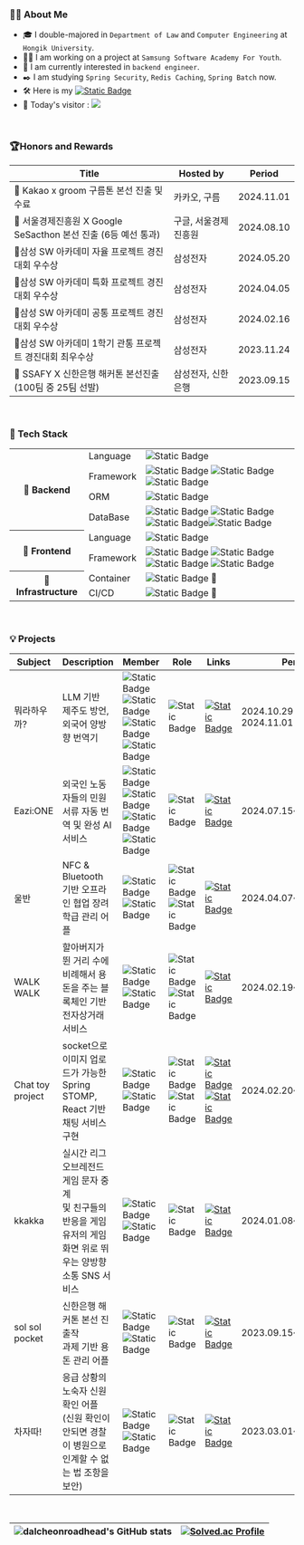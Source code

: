 ### 🙋‍♂️  About Me 

- 🎓 I double-majored in  ``Department of Law`` and ``Computer Engineering`` at ``Hongik University``.
- 👨‍💻 I am working on a project at ``Samsung Software Academy For Youth``.
- 🎯 I am currently interested in ``backend engineer``.
- ✒️ I am studying ``Spring Security``, ``Redis Caching``, ``Spring Batch``  now.
- 🛠️ Here is my <a href="https://dalcheonroadhead.tistory.com/"><img alt="Static Badge" src="https://img.shields.io/badge/tech_blog-000000?style=flat&logo=tistory"></a>
- 👋 Today's visitor : <a href="https://hits.seeyoufarm.com"><img src="https://hits.seeyoufarm.com/api/count/incr/badge.svg?url=https%3A%2F%2Fgithub.com%2Fdalcheonroadhead&count_bg=%23102C57&title_bg=%23102C57&icon=github.svg&icon_color=%23FFFFFF&title=hits&edge_flat=false"/></a>

<br/>



### 🏆Honors and Rewards

| Title                                                        | Hosted by            | Period     |
| ------------------------------------------------------------ | -------------------- | ---------- |
| 🏅 Kakao x groom 구름톤 본선 진출 및 수료                     | 카카오, 구름         | 2024.11.01 |
| 🏅 서울경제진흥원 X Google SeSacthon 본선 진출 (6등 예선 통과) | 구글, 서울경제진흥원 | 2024.08.10 |
| 🥇삼성 SW 아카데미 자율 프로젝트 경진대회 우수상              | 삼성전자             | 2024.05.20 |
| 🥈삼성 SW 아카데미 특화 프로젝트 경진대회 우수상              | 삼성전자             | 2024.04.05 |
| 🥈삼성 SW 아카데미 공통 프로젝트 경진대회 우수상              | 삼성전자             | 2024.02.16 |
| 🥇삼성 SW 아카데미 1학기 관통 프로젝트 경진대회 최우수상      | 삼성전자             | 2023.11.24 |
| 🏅 SSAFY X 신한은행 해커톤 본선진출 (100팀 중 25팀 선발)      | 삼성전자, 신한은행   | 2023.09.15 |

<br/>



### 🦾 Tech Stack

<table>
    <tbody>
      <tr>
        <th rowspan="4"> 🌟 Backend </th>
        <td>Language</td>
        <td><img alt="Static Badge" src="https://img.shields.io/badge/java-C40C0C?style=for-the-badge&logo=coffeescript&logoColor=FFFFFF&labelColor=C40C0C"></td>    
      </tr>
      <tr>
        <td>Framework</td>
        <td><img alt="Static Badge" src="https://img.shields.io/badge/Spring Boot-6DB33F?style=for-the-badge&logo=springboot&logoColor=FFFFFF&labelColor=6DB33F"> <img alt="Static Badge" src="https://img.shields.io/badge/Spring Security-6DB33F?style=for-the-badge&logo=springsecurity&logoColor=FFFFFF&labelColor=6DB33F"> <img alt="Static Badge" src="https://img.shields.io/badge/STOMP Socket-6DB33F?style=for-the-badge&logo=socketdotio&logoColor=FFFFFF&labelColor=6DB33F"> </td>
      </tr>
      <tr>
        <td>ORM</td>
        <td><img alt="Static Badge" src="https://img.shields.io/badge/Hibernate-59666C?style=for-the-badge&logo=hibernate&logoColor=FFFFFF&labelColor=59666C"></td>
      </tr>
      <tr>
        <td>DataBase</td>
        <td><img alt="Static Badge" src="https://img.shields.io/badge/maria DB-003545?style=for-the-badge&logo=mariadb&logoColor=FFFFFF&labelColor=003545"> <img alt="Static Badge" src="https://img.shields.io/badge/mongo DB-47A248?style=for-the-badge&logo=mongodb&logoColor=FFFFFF&labelColor=47A248"><img alt="Static Badge" src="https://img.shields.io/badge/Redis-DC382D?style=for-the-badge&logo=redis&logoColor=FFFFFF&labelColor=DC382D"><img alt="Static Badge" src="https://img.shields.io/badge/kafka-%23231F20?style=for-the-badge&logo=apachekafka&logoColor=%23fff&labelColor=%23231F20">
</td>
      </tr>
      <tr>
        <th rowspan="2">🌟 Frontend </th>
        <td>Language</td>
        <td><img alt="Static Badge" src="https://img.shields.io/badge/java script-F7DF1E?style=for-the-badge&logo=javascript&logoColor=000000&labelColor=F7DF1E"></td>  
      </tr>  
      <tr>
       <td>Framework</td>
       <td><img alt="Static Badge" src="https://img.shields.io/badge/REACT-61DAFB?style=for-the-badge&logo=react&logoColor=000000&labelColor=61DAFB"> <img alt="Static Badge" src="https://img.shields.io/badge/REACT NATIVE-61DAFB?style=for-the-badge&logo=react&logoColor=000000&labelColor=61DAFB"> <img alt="Static Badge" src="https://img.shields.io/badge/Vite-646CFF?style=for-the-badge&logo=vite&logoColor=FFFFFF&labelColor=646CFF"> <img alt="Static Badge" src="https://img.shields.io/badge/Bootstrap-7952B3?style=for-the-badge&logo=bootstrap&logoColor=FFFFFF&labelColor=7952B3"></td>   
      </tr> 
      <tr>
      	<th rowspan="2">🌟 Infrastructure </th>
        <td>Container</td>
        <td><img alt="Static Badge" src="https://img.shields.io/badge/Proceeding-FFAF45"> 🚧</td>  
      </tr>  
      <tr>
      	<td>CI/CD</td>
        <td><img alt="Static Badge" src="https://img.shields.io/badge/Proceeding-FFAF45"> 🚧</td>  
      </tr>  
    </tbody>
</table>

<br/>



### 💡 Projects

| Subject              | Description                                                  | Member                                                       | Role                                                         | Links                                                        | Period                  | State                                                        |
| -------------------- | ------------------------------------------------------------ | ------------------------------------------------------------ | ------------------------------------------------------------ | ------------------------------------------------------------ | ----------------------- | ------------------------------------------------------------ |
| 뭐라하우까?          | LLM 기반 <br />제주도 방언, 외국어 양방향 번역기             | <img alt="Static Badge" src="https://img.shields.io/badge/PM_1-FF204E"><img alt="Static Badge" src="https://img.shields.io/badge/designer_1-B6FFFA"><img alt="Static Badge" src="https://img.shields.io/badge/backend%201-10439F"><img alt="Static Badge" src="https://img.shields.io/badge/frontend%202-C65BCF"> | <img alt="Static Badge" src="https://img.shields.io/badge/backend%201-10439F"> | [<img alt="Static Badge" src="https://img.shields.io/badge/Link -10439F?style=flat&logo=GitHub">](https://github.com/dalcheonroadhead/krampoline_step3_v2) | 2024.10.29 ~ 2024.11.01 | <img alt="Static Badge" src="https://img.shields.io/badge/COMPLETE-5BBCFF"> |
| Eazi:ONE             | 외국인 노동자들의 민원 서류 자동 번역 및 완성 AI 서비스      | <img alt="Static Badge" src="https://img.shields.io/badge/PM_1-FF204E"><img alt="Static Badge" src="https://img.shields.io/badge/designer_1-B6FFFA"><img alt="Static Badge" src="https://img.shields.io/badge/backend%202-10439F"><img alt="Static Badge" src="https://img.shields.io/badge/frontend%201-C65BCF"> | <img alt="Static Badge" src="https://img.shields.io/badge/backend%201-10439F"> | <a href="https://github.com/sesac-dev"><img alt="Static Badge" src="https://img.shields.io/badge/Link -10439F?style=flat&logo=GitHub"></a> | 2024.07.15~2024.08.02   | <img alt="Static Badge" src="https://img.shields.io/badge/COMPLETE-5BBCFF"> |
| 울반                 | NFC & Bluetooth 기반 오프라인 협업 장려 학급 관리 어플       | <img alt="Static Badge" src="https://img.shields.io/badge/backend%203-10439F"><img alt="Static Badge" src="https://img.shields.io/badge/mobile%203-F27BBD"> | <img alt="Static Badge" src="https://img.shields.io/badge/backend%201-10439F"><img alt="Static Badge" src="https://img.shields.io/badge/frontend%201-C65BCF"> | <a href="https://github.com/6QuizOnTheBlock/OurClass"><img alt="Static Badge" src="https://img.shields.io/badge/Link -10439F?style=flat&logo=GitHub"></a> | 2024.04.07~2024.05.20   | <img alt="Static Badge" src="https://img.shields.io/badge/COMPLETE-5BBCFF"> |
| WALK WALK            | 할아버지가 뛴 거리 수에 비례해서 용돈을 주는 블록체인 기반 전자상거래 서비스 | <img alt="Static Badge" src="https://img.shields.io/badge/backend%203-10439F"><img alt="Static Badge" src="https://img.shields.io/badge/frontend%203-C65BCF"> | <img alt="Static Badge" src="https://img.shields.io/badge/backend%201-10439F"><img alt="Static Badge" src="https://img.shields.io/badge/frontend%201-C65BCF"> | <a href="https://github.com/dalcheonroadhead/WALKWALK"><img alt="Static Badge" src="https://img.shields.io/badge/Link -10439F?style=flat&logo=GitHub"></a> | 2024.02.19~2024.04.05   | <img alt="Static Badge" src="https://img.shields.io/badge/COMPLETE-5BBCFF"> |
| Chat toy project     | socket으로 이미지 업로드가 가능한 Spring STOMP, React 기반 채팅 서비스 구현 | <img alt="Static Badge" src="https://img.shields.io/badge/backend%201-10439F"><img alt="Static Badge" src="https://img.shields.io/badge/frontend%201-C65BCF"> | <img alt="Static Badge" src="https://img.shields.io/badge/backend%201-10439F"><img alt="Static Badge" src="https://img.shields.io/badge/frontend%201-C65BCF"> | <a href="https://github.com/dalcheonroadhead/real-time-chat-server"><img alt="Static Badge" src="https://img.shields.io/badge/server Link -10439F?style=flat&logo=GitHub"></a><a href="https://github.com/dalcheonroadhead/real-time-chat-client"><img alt="Static Badge" src="https://img.shields.io/badge/client Link -C65BCF?style=flat&logo=GitHub"></a> | 2024.02.20~2024.03.15   | <img alt="Static Badge" src="https://img.shields.io/badge/COMPLETE-5BBCFF"> |
| kkakka               | 실시간 리그오브레전드 게임 문자 중계 <br/> 및 친구들의 반응을 게임 유저의 게임 화면 위로 뛰우는 양방향 소통 SNS 서비스 | <img alt="Static Badge" src="https://img.shields.io/badge/backend%203-10439F"><img alt="Static Badge" src="https://img.shields.io/badge/frontend%203-C65BCF"> | <img alt="Static Badge" src="https://img.shields.io/badge/backend%201-10439F"> | <a href="https://github.com/dalcheonroadhead/kkakka"><img alt="Static Badge" src="https://img.shields.io/badge/Link -10439F?style=flat&logo=GitHub"></a> | 2024.01.08~2024.02.16   | <img alt="Static Badge" src="https://img.shields.io/badge/COMPLETE-5BBCFF"> |
| sol sol <br />pocket | 신한은행 해커톤 본선 진출작<br />과제 기반 용돈 관리 어플    | <img alt="Static Badge" src="https://img.shields.io/badge/backend%202-10439F"><img alt="Static Badge" src="https://img.shields.io/badge/mobile%202-F27BBD"> | <img alt="Static Badge" src="https://img.shields.io/badge/mobile%201-F27BBD"> | <a href="https://github.com/dalcheonroadhead/solsol-pokect"><img alt="Static Badge" src="https://img.shields.io/badge/Link -10439F?style=flat&logo=GitHub"></a> | 2023.09.15~2023.09.17   | <img alt="Static Badge" src="https://img.shields.io/badge/COMPLETE-5BBCFF"> |
| 차자따!              | 응급 상황의 노숙자 신원확인 어플<br />(신원 확인이 안되면 경찰이 병원으로 인계할 수 없는 법 조항을 보안) | <img alt="Static Badge" src="https://img.shields.io/badge/backend%201-10439F"><img alt="Static Badge" src="https://img.shields.io/badge/mobile%201-F27BBD"> | <img alt="Static Badge" src="https://img.shields.io/badge/mobile%201-F27BBD"> | <a href="https://github.com/dalcheonroadhead/homeless-identify-app"><img alt="Static Badge" src="https://img.shields.io/badge/Link -10439F?style=flat&logo=GitHub"></a> | 2023.03.01~2023.05.24   | <img alt="Static Badge" src="https://img.shields.io/badge/COMPLETE-5BBCFF"> |

<br/>



| <img src="https://github-readme-stats.vercel.app/api?username=dalcheonroadhead&show_icons=true&theme=tokyonight" alt="dalcheonroadhead's GitHub stats"  /> | [<img src="http://mazassumnida.wtf/api/generate_badge?boj=wjsaos2081" alt="Solved.ac Profile"/>](https://solved.ac/wjsaos2081) |
| ------------------------------------------------------------ | ------------------------------------------------------------ |

